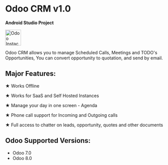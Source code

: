 Odoo CRM v1.0
=============

<b>Android Studio Project</b>

<a href="https://www.odoo.com/start" target="_blank">
<img alt="Odoo Instace" src="https://dharmangsoni.odoo.com/website/image?max_height=768&field=datas&model=ir.attachment&id=42&max_width=250" style="height:50px; width:auto" />
</a>

Odoo CRM allows you to manage Scheduled Calls, Meetings and TODO's Opportunities, You can convert opportunity to quotation, and send by email.

Major Features:
---------------

★ Works Offline

★ Works for SaaS and Self Hosted Instances

★ Manage your day in one screen - Agenda

★ Phone call support for Incoming and Outgoing calls

★ Full access to chatter on leads, opportunity, quotes and other documents

Odoo Supported Versions:
------------------------
 - Odoo 7.0
 - Odoo 8.0
